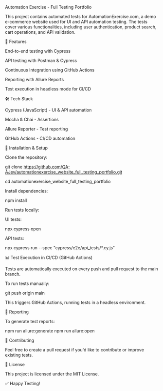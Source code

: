 Automation Exercise - Full Testing Portfolio

This project contains automated tests for AutomationExercise.com, a demo e-commerce website used for UI and API automation testing. The tests cover various functionalities, including user authentication, product search, cart operations, and API validation.

📌 Features

End-to-end testing with Cypress

API testing with Postman & Cypress

Continuous Integration using GitHub Actions

Reporting with Allure Reports

Test execution in headless mode for CI/CD

🛠 Tech Stack

Cypress (JavaScript) - UI & API automation

Mocha & Chai - Assertions

Allure Reporter - Test reporting

GitHub Actions - CI/CD automation

🚀 Installation & Setup

Clone the repository:

git clone https://github.com/QA-AJev/automationexercise_website_full_testing_portfolio.git

cd automationexercise_website_full_testing_portfolio

Install dependencies:

npm install

Run tests locally:

UI tests:

npx cypress open

API tests:

npx cypress run --spec "cypress/e2e/api_tests/*.cy.js"

📊 Test Execution in CI/CD (GitHub Actions)

Tests are automatically executed on every push and pull request to the main branch.

To run tests manually:

git push origin main

This triggers GitHub Actions, running tests in a headless environment.

📄 Reporting

To generate test reports:

npm run allure:generate
npm run allure:open

📢 Contributing

Feel free to create a pull request if you'd like to contribute or improve existing tests.

📜 License

This project is licensed under the MIT License.

✅ Happy Testing!
